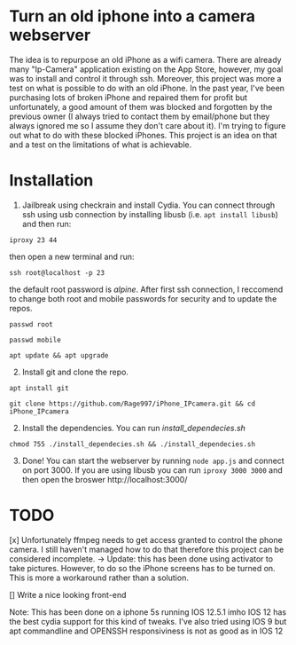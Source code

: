 # Turn an old iphone into a camera webserver

The idea is to repurpose an old iPhone as a wifi camera. There are already many "Ip-Camera" application existing on the App Store, however, my goal was to install and control it through ssh. Moreover, this project was more a test on what is possible to do with an old iPhone. In the past year, I've been purchasing lots of broken iPhone and repaired them for profit but unfortunately, a good amount of them was blocked and forgotten by the previous owner (I always tried to contact them by email/phone but they always ignored me so I assume they don't care about it). I'm trying to figure out what to do with these blocked iPhones. This project is an idea on that and a test on the limitations of what is achievable.

# Installation

1. Jailbreak using checkrain and install Cydia. You can connect through ssh using usb connection by installing libusb (i.e. ```apt install libusb```) and then run:

```iproxy 23 44```

then open a new terminal and run:

```ssh root@localhost -p 23```

the default root password is <em>alpine</em>. After first ssh connection, I reccomend to change both root and mobile passwords for security and to update the repos.

```passwd root```

```passwd mobile```

```apt update && apt upgrade```

2. Install git and clone the repo.

```apt install git```

```git clone https://github.com/Rage997/iPhone_IPcamera.git && cd iPhone_IPcamera```


2. Install the dependencies. You can run <em>install_dependecies.sh</em>

```chmod 755 ./install_dependecies.sh && ./install_dependecies.sh```

3. Done! You can start the webserver by running ```node app.js``` and connect on port 3000. If you are using libusb you can run ```iproxy 3000 3000``` and then open the broswer http://localhost:3000/

# TODO
[x] Unfortunately ffmpeg needs to get access granted to control the phone camera. I still haven't managed how to do that therefore this project can be considered incomplete. -> Update: this has been done using activator to take pictures. However, to do so the iPhone screens has to be turned on. This is more a workaround rather than a solution.

[] Write a nice looking front-end

Note:
This has been done on a iphone 5s running IOS 12.5.1 imho IOS 12 has the best cydia support for this kind of tweaks. I've also tried using IOS 9 but apt commandline and OPENSSH responsiviness is not as good as in IOS 12
